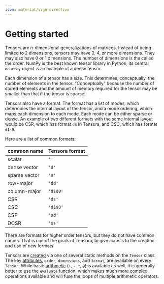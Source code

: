 ```yaml
---
icon: material/sign-direction
---
```


# Getting started

Tensors are n-dimensional generalizations of matrices. Instead of being limited to 2 dimensions, tensors may have 3, 4, or more dimensions. They may also have 0 or 1 dimensions. The number of dimensions is the called the order. NumPy is the best known tensor library in Python; its central `ndarray` object is an example of a dense tensor.

Each dimension of a tensor has a size. This determines, conceptually, the number of elements in the tensor. "Conceptually" because the number of stored elements and the amount of memory required for the tensor may be smaller than that if the tensor is sparse.

Tensors also have a format. The format has a list of modes, which determines the internal layout of the tensor, and a mode ordering, which maps each dimension to each mode. Each mode can be either sparse or dense. An example of two different formats with the same internal layout would be CSR, which has format `ds` in Tensora, and CSC, which has format `d1s0`.

Here are a list of common formats:

| common name   | Tensora format |
|---------------|----------------|
| scalar        | `''`           |
| dense vector  | `'d'`          |
| sparse vector | `'s'`          |
| row-major     | `'dd'`         |
| column-major  | `'d1d0'`       |
| CSR           | `'ds'`         |
| CSC           | `'d1s0'`       |
| CSF           | `'sd'`         |
| DCSR          | `'ss'`         |

There are formats for higher order tensors, but they do not have common names. That is one of the goals of Tensora, to give access to the creation and use of new formats.

Tensors are [created](./creation.md) via one of several static methods on the `Tensor` class. The key [attributes](./tensors.md), `order`, `dimensions`, and `format`, are available on every `Tensor`. While basic [arithmetic](./tensors.md#arithmetic) (`+`, `-`, `*`, `@`) is available as well, it is generally better to use the `evaluate` function, which makes much more complex operations available and will fuse the loops of multiple arithmetic operators.
